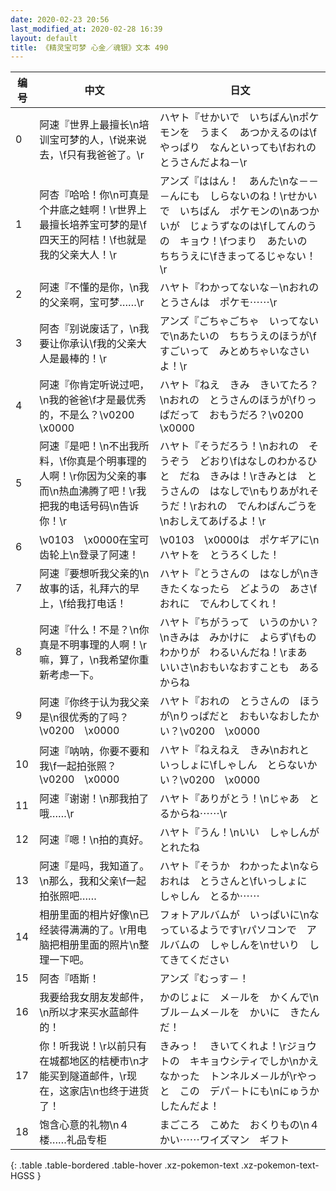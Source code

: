 ```yaml
---
date: 2020-02-23 20:56
last_modified_at: 2020-02-28 16:39
layout: default
title: 《精灵宝可梦 心金／魂银》文本 490
---
```

| 编号 | 中文 | 日文 |
| ---- | ---- | ---- |
| 0 | 阿速『世界上最擅长\n培训宝可梦的人，\f说来说去，\f只有我爸爸了。\r | ハヤト『せかいで　いちばん\nポケモンを　うまく　あつかえるのは\fやっぱり　なんといっても\fおれの　とうさんだよね－\r |
| 1 | 阿杏『哈哈！你\n可真是个井底之蛙啊！\r世界上最擅长培养宝可梦的是\f四天王的阿桔！\f也就是我的父亲大人！\r | アンズ『ははん！　あんた\nな－－－んにも　しらないのね！\rせかいで　いちばん　ポケモンの\nあつかいが　じょうずなのは\fしてんのうの　キョウ！\fつまり　あたいの　ちちうえに\fきまってるじゃない！\r |
| 2 | 阿速『不懂的是你，\n我的父亲啊，宝可梦……\r | ハヤト『わかってないな－\nおれの　とうさんは　ポケモ⋯⋯\r |
| 3 | 阿杏『别说废话了，\n我要让你承认\f我的父亲大人是最棒的！\r | アンズ『ごちゃごちゃ　いってないで\nあたいの　ちちうえのほうが\fすごいって　みとめちゃいなさいよ！\r |
| 4 | 阿速『你肯定听说过吧，\n我的爸爸\f才是最优秀的，不是么？\v0200　\x0000 | ハヤト『ねえ　きみ　きいてたろ？\nおれの　とうさんのほうが\fりっぱだって　おもうだろ？\v0200　\x0000 |
| 5 | 阿速『是吧！\n不出我所料，\f你真是个明事理的人啊！\r你因为父亲的事而\n热血沸腾了吧！\r我把我的电话号码\n告诉你！\r | ハヤト『そうだろう！\nおれの　そうぞう　どおり\fはなしのわかるひと　だね　きみは！\rきみとは　とうさんの　はなしで\nもりあがれそうだ！\rおれの　でんわばんごうを\nおしえてあげるよ！\r |
| 6 | \v0103　\x0000在宝可齿轮上\n登录了阿速！ | \v0103　\x0000は　ポケギアに\nハヤトを　とうろくした！ |
| 7 | 阿速『要想听我父亲的\n故事的话，礼拜六的早上，\f给我打电话！ | ハヤト『とうさんの　はなしが\nききたくなったら　どようの　あさ\fおれに　でんわしてくれ！ |
| 8 | 阿速『什么！不是？\n你真是不明事理的人啊！\r嘛，算了，\n我希望你重新考虑一下。 | ハヤト『ちがうって　いうのかい？\nきみは　みかけに　よらず\fものわかりが　わるいんだね！\rまあ　いいさ\nおもいなおすことも　あるからね |
| 9 | 阿速『你终于认为我父亲是\n很优秀的了吗？\v0200　\x0000 | ハヤト『おれの　とうさんの　ほうが\nりっぱだと　おもいなおしたかい？\v0200　\x0000 |
| 10 | 阿速『呐呐，你要不要和我\f一起拍张照？\v0200　\x0000 | ハヤト『ねえねえ　きみ\nおれと　いっしょに\fしゃしん　とらないかい？\v0200　\x0000 |
| 11 | 阿速『谢谢！\n那我拍了哦……\r | ハヤト『ありがとう！\nじゃあ　とるからね⋯⋯\r |
| 12 | 阿速『嗯！\n拍的真好。 | ハヤト『うん！\nいい　しゃしんが　とれたね |
| 13 | 阿速『是吗，我知道了。\n那么，我和父亲\f一起拍张照吧…… | ハヤト『そうか　わかったよ\nなら　おれは　とうさんと\fいっしょに　しゃしん　とるか⋯⋯ |
| 14 | 相册里面的相片好像\n已经装得满满的了。\r用电脑把相册里面的照片\n整理一下吧。 | フォトアルバムが　いっぱいに\nなっているようです\rパソコンで　アルバムの　しゃしんを\nせいり　してきてください |
| 15 | 阿杏『唔斯！ | アンズ『むっす－！ |
| 16 | 我要给我女朋友发邮件，\n所以才来买水蓝邮件的！ | かのじょに　メ－ルを　かくんで\nブル－ムメ－ルを　かいに　きたんだ！ |
| 17 | 你！听我说！\r以前只有在城都地区的桔梗市\n才能买到隧道邮件，\r现在，这家店\n也终于进货了！ | きみっ！　きいてくれよ！\rジョウトの　キキョウシティでしか\nかえなかった　トンネルメ－ルが\rやっと　この　デパ－トにも\nにゅうか　したんだよ！ |
| 18 | 饱含心意的礼物\n４楼……礼品专柜 | まごころ　こめた　おくりもの\n４かい⋯⋯ワイズマン　ギフト |
{: .table .table-bordered .table-hover .xz-pokemon-text .xz-pokemon-text-HGSS }